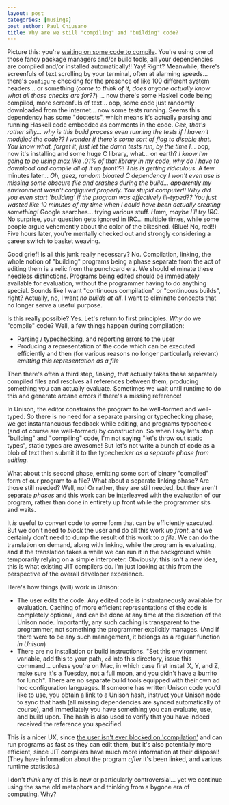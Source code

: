 ```yaml
---
layout: post
categories: [musings]
post_author: Paul Chiusano
title: Why are we still "compiling" and "building" code?
---
```


Picture this: you're [waiting on some code to compile](https://xkcd.com/303/). You're using one of those fancy package managers and/or build tools, all your dependencies are compiled and/or installed automatically!! Yay! Right? Meanwhile, there's screenfuls of text scrolling by your terminal, often at alarming speeds... there's `configure` checking for the presence of like 100 different system headers... or something (_come to think of it, does anyone actually know what all those checks are for??_) ... now there's some Haskell code being compiled, more screenfuls of text... oop, some code just randomly downloaded from the internet... now some tests running. Seems this dependency has some "doctests", which means it's actually parsing and running Haskell code embedded as comments in the code. _Gee, that's rather silly... why is this build process even running the tests if I haven't modified the code?? I wonder if there's some sort of flag to disable that. You know what, forget it, just let the damn tests run, by the time I..._ oop, now it's installing and some huge C library, what... on earth? _I know I'm going to be using max like .01% of that library in my code, why do I have to download and compile all of it up front??! This is getting ridiculous._ A few minutes later... _Oh, geez, random bloated C dependency I won't even use is missing some obscure file and crashes during the build... apparently my environment wasn't configured properly. You stupid computer!! Why did you even start 'building' if the program was effectively ill-typed?? You just wasted like 10 minutes of my time when I could have been actually creating something!_ Google searches... trying various stuff. _Hmm, maybe I'll try IRC._ No surprise, your question gets ignored in IRC... multiple times, while some people argue vehemently about the color of the bikeshed. (Blue! No, red!!) Five hours later, you're mentally checked out and strongly considering a career switch to basket weaving.

Good grief! Is all this junk really necessary? No. Compilation, linking, the whole notion of "building" programs being a phase separate from the act of editing them is a relic from the punchcard era. We should eliminate these needless distinctions. Programs being edited should be immediately available for evaluation, without the programmer having to do anything special. Sounds like I want "continuous compilation" or "continuous builds", right? Actually, no, I want _no builds at all_. I want to eliminate concepts that no longer serve a useful purpose.

Is this really possible? Yes. Let's return to first principles. _Why_ do we "compile" code? Well, a few things happen during compilation:

* Parsing / typechecking, and reporting errors to the user
* Producing a representation of the code which can be executed efficiently and then (for various reasons no longer particularly relevant) _emitting this representation as a file_

Then there's often a third step, _linking_, that actually takes these separately compiled files and resolves all references between them, producing something you can actually evaluate. Sometimes we wait until runtime to do this and generate arcane errors if there's a missing reference!

In Unison, the editor constrains the program to be well-formed and well-typed. So there is no need for a separate parsing or typechecking phase; we get instantaneuous feedback while editing, and programs typecheck (and of course are well-formed) by construction. So when I say let's stop "building" and "compiling" code, I'm not saying "let's throw out static types", static types are awesome! But let's not write a bunch of code as a blob of text then submit it to the typechecker _as a separate phase from editing._

What about this second phase, emitting some sort of binary "compiled" form of our program to a file? What about a separate linking phase? Are those still needed? Well, no! Or rather, they are still needed, but they aren't separate _phases_ and this work can be interleaved with the evaluation of our program, rather than done in entirety up front while the programmer sits and waits.

It _is_ useful to convert code to some form that can be efficiently executed. But we don't need to _block_ the user and do all this work _up front_, and we certainly don't need to dump the result of this work to _a file_. We can do the translation on demand, along with linking, while the program is evaluating, and if the translation takes a while we can run it in the background while temporarily relying on a simple interpreter. Obviously, this isn't a new idea, this is what existing JIT compilers do. I'm just looking at this from the perspective of the overall developer experience.

Here's how things (will) work in Unison:

* The user edits the code. Any edited code is instantaneously available for evaluation. Caching of more efficient representations of the code is completely optional, and can be done at any time at the discretion of the Unison node. Importantly, any such caching is transparent to the programmer, not something the programmer explicitly manages. (And if there were to be any such management, it belongs as a regular function _in Unison_)
* There are no installation or build instructions. "Set this environment variable, add this to your path, `cd` into this directory, issue this command... unless you're on Mac, in which case first install X, Y, and Z, make sure it's a Tuesday, not a full moon, and you didn't have a burrito for lunch". There are no separate build tools equipped with their own ad hoc configuration languages. If someone has written Unison code you'd like to use, you obtain a link to a Unison hash, instruct your Unison node to sync that hash (all missing dependencies are synced automatically of course), and immediately you have something you can evaluate, use, and build upon. The hash is also used to verify that you have indeed received the reference you specified.

This is a nicer UX, since [the user isn't ever blocked on 'compilation'](https://xkcd.com/303/) and can run programs as fast as they can edit them, but it's also potentially more efficient, since JIT compilers have much more information at their disposal! (They have information about the program _after_ it's been linked, and various runtime statistics.)

I don't _think_ any of this is new or particularly controversial... yet we continue using the same old metaphors and thinking from a bygone era of computing. Why?
